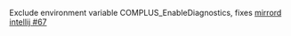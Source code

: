 Exclude environment variable COMPLUS_EnableDiagnostics, fixes [mirrord intellij #67](https://github.com/metalbear-co/mirrord-intellij/issues/67)